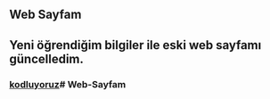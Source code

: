 ## Web Sayfam

## Yeni öğrendiğim bilgiler ile eski web sayfamı güncelledim.

### [kodluyoruz](https://kodluyoruz.org)#   W e b - S a y f a m  
 